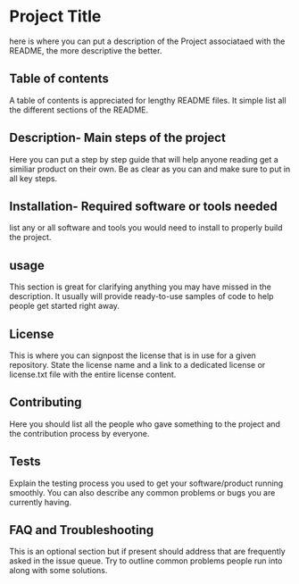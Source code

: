 # Project Title

here is where you can put a description of the Project associataed with the README, the more descriptive the better.

## Table of contents 

A table of contents is appreciated for lengthy README files. It simple list all the different sections of the README.

## Description- Main steps of the project

Here you can put a step by step guide that will help anyone reading get a similiar product on their own. Be as clear as you can and make sure to put in all key steps.


## Installation- Required software or tools needed
list any or all software and tools you would need to install to properly build the project.

## usage
This section is great for clarifying anything you may have missed in the description. It usually will provide ready-to-use samples of code to help people get started right away.

## License
This is where you can signpost the license that is in use for a given repository. State the license name and a link to a dedicated license or license.txt file with the entire license content.

## Contributing

Here you should list all the people who gave something to the project and the contribution process by everyone.

## Tests

Explain the testing process you used to get your software/product running smoothly.
You can also describe any common problems or bugs you are currently having.

## FAQ and Troubleshooting

This is an optional section but if present should address that are frequently asked in the issue queue. Try to outline common problems people run into along with some solutions.
